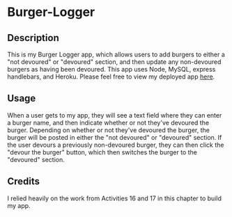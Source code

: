 # Burger-Logger

## Description
This is my Burger Logger app, which allows users to add burgers to either a "not devoured" or "devoured" section, and then update any non-devoured burgers as having been devoured. This app uses Node, MySQL, express handlebars, and Heroku. Please feel free to view my deployed app [here](https://shielded-reef-60017.herokuapp.com/).

## Usage
When a user gets to my app, they will see a text field where they can enter a burger name, and then indicate whether or not they've devoured the burger. Depending on whether or not they've devoured the burger, the burger will be posted in either the "not devoured" or "devoured" section. If the user devours a previously non-devoured burger, they can then click the "devour the burger" button, which then switches the burger to the "devoured" section.

## Credits
I relied heavily on the work from Activities 16 and 17 in this chapter to build my app.
